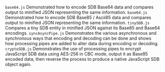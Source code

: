`base64.js` Demonstrated how to encode SDB Base64 data and compares output to minified JSON representing the same information.
`base64.js` Demonstrated how to encode SDB Base85 / Ascii85 data and compares output to minified JSON representing the same information.
`tinySDB.js` Compares a tiny SDB entity in minified JSON against its Base85 and Base64 encodings.
`syncAsyncPipe.js` Demonstrates the various asynchronous and synchronous ways that encoding and decoding can be done and shows how processing pipes are added to alter data during encoding or decoding.
`cryptoSDB.js` Demonstrates the use of processing pipes to encrypt JavaScript SDB data using AES-256 in CBC mode, output it as Base85 encoded data, then reverse the process to produce a native JavaScript SDB object again.
